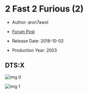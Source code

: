 # 2 Fast 2 Furious (2)

* Author: aron7awol

* [Forum Post](https://www.avsforum.com/threads/bass-eq-for-filtered-movies.2995212/post-56898642)

* Release Date: 2018-10-02
* Production Year: 2003

## DTS:X

![img 0](https://i.imgur.com/TRIM1c0.jpg)

![img 1](https://i.imgur.com/s1wOI7i.png)

